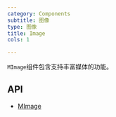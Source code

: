 ```yaml
---
category: Components
subtitle: 图像
type: 图像
title: Image
cols: 1

---
```


`MImage`组件包含支持丰富媒体的功能。

## API

- [MImage](/docs/api/MImage)